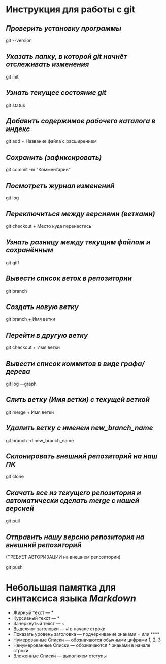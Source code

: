# **Инструкция для работы с git**

## *Проверить установку программы* 

git --version

## *Указать папку, в которой git начнёт отслеживать изменения*

git init

## *Узнать текущее состояние git*

git status

## *Добавить содержимое рабочего каталога в индекс*

git add + Название файла с расширением 

## *Сохранить (зафиксировать)*

git commit -m "Комментарий"

## *Посмотреть журнал изменений*

git log

## *Переключиться между версиями (ветками)*

git checkout + Место куда перенестись 

## *Узнать разницу между текущим файлом и сохранённым*

git giff 

## *Вывести список веток в репозитории*

git branch

## *Создать новую ветку*

git branch + Имя ветки

## *Перейти в другую ветку*

git checkout + Имя ветки 

## *Вывести список коммитов в виде графа/дерева*

git log --graph 

## *Слить ветку (Имя ветки) с текущей веткой*

git merge + Имя ветки 

## *Удалить ветку с именем new_branch_name*

git branch -d new_branch_name

## *Склонировать внешний репозиторий на наш ПК*

git clone 

## *Скачать все из текущего репозитория и автоматически сделать merge с нашей версией*

git pull

## *Отправить нашу версию репозитория на внешний репозиторий* 

(ТРЕБУЕТ АВТОРИЗАЦИИ на внешнем репозитории)

git push

# **Небольшая памятка для синтаксиса языка _Markdown_**

* Жирный текст — *
* Курсивный текст — *
* Зачеркнутый текст — ~
* Выделяют заголовки — # в начале строки
* Показать уровень заголовка — подчеркивание знаками = или ****
* Нумерованные Списки — обозначаются обычными цифрами 1, 2, 3
* Ненумерованные Списки — обозначаются * знаками в начале строки
* Вложенные Списки — выполняем отступы

